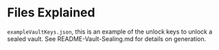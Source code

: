 # Files Explained


`exampleVaultKeys.json`, this is an example of the unlock keys to unlock a sealed vault. See README-Vault-Sealing.md for details on generation.

